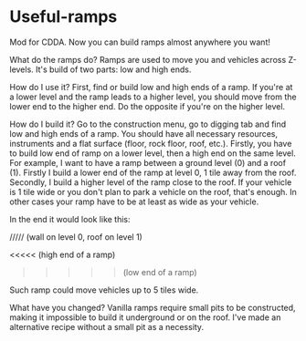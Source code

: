 # Useful-ramps
Mod for CDDA. Now you can build ramps almost anywhere you want!

What do the ramps do?
Ramps are used to move you and vehicles across Z-levels. It's build of two parts: low and high ends.

How do I use it?
First, find or build low and high ends of a ramp. If you're at a lower level and the ramp leads to a higher level, you should move from the lower end to the higher end. Do the opposite if you're on the higher level.

How do I build it?
Go to the construction menu, go to digging tab and find low and high ends of a ramp. You should have all necessary resources, instruments and a flat surface (floor, rock floor, roof, etc.). Firstly, you have to build low end of ramp on a lower level, then a high end on the same level.
For example, I want to have a ramp between a ground level (0) and a roof (1). Firstly I build a lower end of the ramp at level 0, 1 tile away from the roof. Secondly, I build a higher level of the ramp close to the roof. If your vehicle is 1 tile wide or you don't plan to park a vehicle on the roof, that's enough. In other cases your ramp have to be at least as wide as your vehicle.

In the end it would look like this:

/////  (wall on level 0, roof on level 1)

<<<<<  (high end of a ramp)

>>>>>  (low end of a ramp)

Such ramp could move vehicles up to 5 tiles wide.

What have you changed?
Vanilla ramps require small pits to be constructed, making it impossible to build it underground or on the roof. I've made an alternative recipe without a small pit as a necessity.
